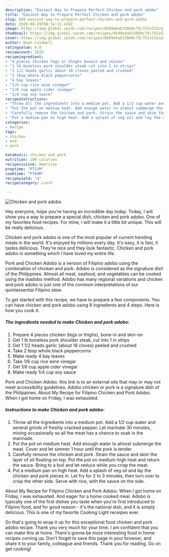 ```yaml
---
description: "Easiest Way to Prepare Perfect Chicken and pork adobo"
title: "Easiest Way to Prepare Perfect Chicken and pork adobo"
slug: 889-easiest-way-to-prepare-perfect-chicken-and-pork-adobo
date: 2020-08-29T08:34:13.418Z
image: https://img-global.cpcdn.com/recipes/6b99e6ab338b0c79/751x532cq70/chicken-and-pork-adobo-recipe-main-photo.jpg
thumbnail: https://img-global.cpcdn.com/recipes/6b99e6ab338b0c79/751x532cq70/chicken-and-pork-adobo-recipe-main-photo.jpg
cover: https://img-global.cpcdn.com/recipes/6b99e6ab338b0c79/751x532cq70/chicken-and-pork-adobo-recipe-main-photo.jpg
author: Noah Caldwell
ratingvalue: 4.8
reviewcount: 2629
recipeingredient:
- "4 pieces chicken legs or thighs bonein and skinon"
- "1 lb boneless pork shoulder steak cut into 1 in strips"
- "1 1/2 heads garlic about 18 cloves peeled and crushed"
- "2 tbsp whole black peppercorns"
- "4 bay leaves"
- "1/6 cup rice wine vinegar"
- "1/6 cup apple cider vinegar"
- "1/4 cup soy sauce"
recipeinstructions:
- "Throw all the ingredients into a medium pot. Add a 1/2 cup water and several grinds of freshly cracked pepper. Let marinate 30 minutes, mixing occasionally so all the meat has a chance to soak in the marinade."
- "Put the pot on medium heat. Add enough water to almost submerge the meat. Cover and let simmer 1 hour until the pork is tender."
- "Carefully remove the chicken and pork. Strain the sauce and skim the layer of oil floating on top. Put the pot on medium-high heat and return the sauce. Bring to a boil and let reduce while you crisp the meat."
- "Put a medium pan on high heat. Add a splash of veg oil and lay the chicken and pork pieces in. Let fry for 2 to 3 minutes, then turn over to crisp the other side. Serve with rice, with the sauce on the side."
categories:
- Recipe
tags:
- chicken
- and
- pork

katakunci: chicken and pork 
nutrition: 299 calories
recipecuisine: American
preptime: "PT13M"
cooktime: "PT60M"
recipeyield: "4"
recipecategory: Lunch

---
```



![Chicken and pork adobo](https://img-global.cpcdn.com/recipes/6b99e6ab338b0c79/751x532cq70/chicken-and-pork-adobo-recipe-main-photo.jpg)

Hey everyone, hope you're having an incredible day today. Today, I will show you a way to prepare a special dish, chicken and pork adobo. One of my favorites food recipes. For mine, I will make it a little bit unique. This will be really delicious.

Chicken and pork adobo is one of the most popular of current trending meals in the world. It's enjoyed by millions every day. It's easy, it is fast, it tastes delicious. They're nice and they look fantastic. Chicken and pork adobo is something which I have loved my entire life.

Pork and Chicken Adobo is a version of Filipino adobo using the combination of chicken and pork. Adobo is considered as the signature dish of the Philippines. Almost all meat, seafood, and vegetables can be cooked using the inadobo method. Adobo has many regional variations and chicken and pork adobo is just one of the common interpretations of our quintessential Filipino stew.


To get started with this recipe, we have to prepare a few components. You can have chicken and pork adobo using 8 ingredients and 4 steps. Here is how you cook it.

<!--inarticleads1-->

##### The ingredients needed to make Chicken and pork adobo:

1. Prepare 4 pieces chicken (legs or thighs), bone-in and skin-on
1. Get 1 lb boneless pork shoulder steak, cut into 1 in strips
1. Get 1 1/2 heads garlic (about 18 cloves) peeled and crushed
1. Take 2 tbsp whole black peppercorns
1. Make ready 4 bay leaves
1. Take 1/6 cup rice wine vinegar
1. Get 1/6 cup apple cider vinegar
1. Make ready 1/4 cup soy sauce


Pork and Chicken Adobo. this link is to an external site that may or may not meet accessibility guidelines. Adobo chicken or pork is a signature dish of the Philippines. About My Recipe for Filipino Chicken and Pork Adobo. When I got home on Friday, I was exhausted. 

<!--inarticleads2-->

##### Instructions to make Chicken and pork adobo:

1. Throw all the ingredients into a medium pot. Add a 1/2 cup water and several grinds of freshly cracked pepper. Let marinate 30 minutes, mixing occasionally so all the meat has a chance to soak in the marinade.
1. Put the pot on medium heat. Add enough water to almost submerge the meat. Cover and let simmer 1 hour until the pork is tender.
1. Carefully remove the chicken and pork. Strain the sauce and skim the layer of oil floating on top. Put the pot on medium-high heat and return the sauce. Bring to a boil and let reduce while you crisp the meat.
1. Put a medium pan on high heat. Add a splash of veg oil and lay the chicken and pork pieces in. Let fry for 2 to 3 minutes, then turn over to crisp the other side. Serve with rice, with the sauce on the side.


About My Recipe for Filipino Chicken and Pork Adobo. When I got home on Friday, I was exhausted. And eager for a home cooked meal. Adobo is typically one of the first dishes you taste when you&#39;re first introduced to Filipino food, and for good reason - it&#39;s the national dish, and it is simply delicious. This is one of my favorite Cooking Light receipes ever. 

So that's going to wrap it up for this exceptional food chicken and pork adobo recipe. Thank you very much for your time. I am confident that you can make this at home. There's gonna be more interesting food in home recipes coming up. Don't forget to save this page in your browser, and share it to your family, colleague and friends. Thank you for reading. Go on get cooking!

